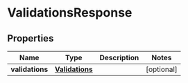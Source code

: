 
# ValidationsResponse

## Properties
Name | Type | Description | Notes
------------ | ------------- | ------------- | -------------
**validations** | [**Validations**](Validations.md) |  |  [optional]



